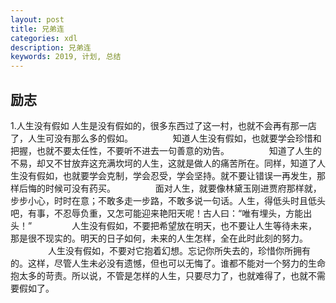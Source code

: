 ```yaml
---
layout: post
title: 兄弟连
categories: xdl
description: 兄弟连
keywords: 2019, 计划, 总结
---
```

## 励志

<p>1.人生没有假如
人生是没有假如的，很多东西过了这一村，也就不会再有那一店了，人生可没有那么多的假如。
　　
　　知道人生没有假如，也就要学会珍惜和把握，也就不要太任性，不要听不进去一句善意的劝告。
　　
　　知道了人生的不易，却又不甘放弃这充满坎坷的人生，这就是做人的痛苦所在。同样，知道了人生没有假如，也就要学会克制，学会忍受，学会坚持。就不要让错误一再发生，那样后悔的时候可没有药买。
　　
　　面对人生，就要像林黛玉刚进贾府那样就，步步小心，时时在意；不敢多走一步路，不敢多说一句话。人生，得低头时且低头吧，有事，不忍辱负重，又怎可能迎来艳阳天呢！古人曰：“唯有埋头，方能出头！”
　　
　　人生没有假如，不要把希望放在明天，也不要让人生等待未来，那是很不现实的。明天的日子如何，未来的人生怎样，全在此时此刻的努力。
　　
　　人生没有假如，不要对它抱着幻想。忘记你所失去的，珍惜你所拥有的。这样，尽管人生未必没有遗憾，但也可以无悔了。谁都不能对一个努力的生命抱太多的苛责。所以说，不管是怎样的人生，只要尽力了，也就难得了，也就不需要假如了。</p>
